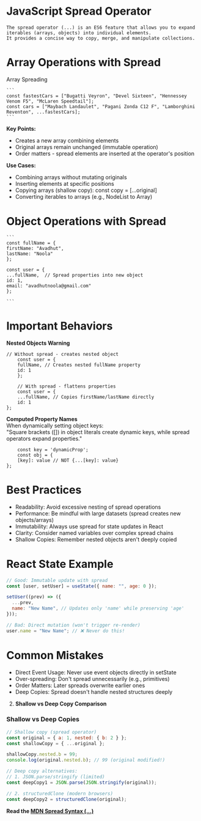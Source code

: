 # JavaScript Spread Operator

    The spread operator (...) is an ES6 feature that allows you to expand iterables (arrays, objects) into individual elements.
    It provides a concise way to copy, merge, and manipulate collections.

# Array Operations with Spread

Array Spreading

    ```
    const fastestCars = ["Bugatti Veyron", "Devel Sixteen", "Hennessey Venom F5", "McLaren Speedtail"];
    const cars = ["Maybach Landaulet", "Pagani Zonda C12 F", "Lamborghini Reventon", ...fastestCars];
    ```

**Key Points:**

- Creates a new array combining elements
- Original arrays remain unchanged (immutable operation)
- Order matters - spread elements are inserted at the operator's position

**Use Cases:**

- Combining arrays without mutating originals
- Inserting elements at specific positions
- Copying arrays (shallow copy): const copy = [...original]
- Converting iterables to arrays (e.g., NodeList to Array)

# Object Operations with Spread

    ```
    const fullName = {
    firstName: "Avadhut",
    lastName: "Noola"
    };

    const user = {
    ...fullName,  // Spread properties into new object
    id: 1,
    email: "avadhutnoola@gmail.com"
    };

    ```

# Important Behaviors

**Nested Objects Warning**

```
// Without spread - creates nested object
    const user = {
    fullName, // Creates nested fullName property
    id: 1
    };

    // With spread - flattens properties
    const user = {
    ...fullName, // Copies firstName/lastName directly
    id: 1
};
```

**Computed Property Names**  
    When dynamically setting object keys:  
    "Square brackets ([]) in object literals create dynamic keys, while spread operators expand properties."

```
    const key = 'dynamicProp';
    const obj = {
    [key]: value // NOT {...[key]: value}
};
```

# Best Practices

- Readability: Avoid excessive nesting of spread operations
- Performance: Be mindful with large datasets (spread creates new objects/arrays)
- Immutability: Always use spread for state updates in React
- Clarity: Consider named variables over complex spread chains
- Shallow Copies: Remember nested objects aren't deeply copied

# React State Example

```javascript
// Good: Immutable update with spread
const [user, setUser] = useState({ name: "", age: 0 });

setUser((prev) => ({
  ...prev,
  name: "New Name", // Updates only 'name' while preserving 'age'
}));

// Bad: Direct mutation (won't trigger re-render)
user.name = "New Name"; // ❌ Never do this!
```

# Common Mistakes

- Direct Event Usage: Never use event objects directly in setState
- Over-spreading: Don't spread unnecessarily (e.g., primitives)
- Order Matters: Later spreads overwrite earlier ones
- Deep Copies: Spread doesn't handle nested structures deeply

2. **Shallow vs Deep Copy Comparison**  
### Shallow vs Deep Copies
```javascript
// Shallow copy (spread operator)
const original = { a: 1, nested: { b: 2 } };
const shallowCopy = { ...original };

shallowCopy.nested.b = 99; 
console.log(original.nested.b); // 99 (original modified!)

// Deep copy alternatives:
// 1. JSON.parse/stringify (limited)
const deepCopy1 = JSON.parse(JSON.stringify(original));

// 2. structuredClone (modern browsers)
const deepCopy2 = structuredClone(original);
```

**Read the [MDN Spread Syntax (...)](https://developer.mozilla.org/en-US/docs/Web/JavaScript/Reference/Operators/Spread_syntax)**
